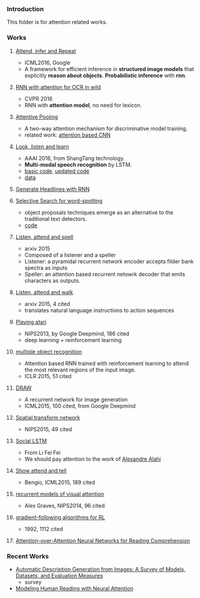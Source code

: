 ### Introduction
This folder is for attention related works. 

### Works
1. [Attend, infer and Repeat][1]
	- ICML2016, Google
	- A framework for efficient inference in **structured image models** that explicitly **reason about objects**. **Probabilistic inference** with **rnn**. 

2. [RNN with attention for OCR in wild][2]
	- CVPR 2016
	- RNN with **attention model**, no need for lexicon.   

3. [Attentive Pooling][3] 
	- A two-way attention mechanism for discriminative model training. 
	- related work: [attention based CNN][4]

4. [Look, listen and learn][5]
	- AAAI 2016, from ShangTang technology. 
	- **Multi-modal speech recognition** by LSTM. 
	- [basic code][6], [updated code][7]
	- [data][8]

5. [Generate Headlines with RNN][9]

6. [Selective Search for word-spotting][10]
	- object proposals techniques emerge as an alternative to the traditional text detectors.
	- [code][11]

7. [Listen, attend and spell][12]
	- arxiv 2015
	- Composed of a listener and a speller
	- Listener: a pyramidal recurrent network encoder accepts filder bank spectra as inputs
	- Speller: an attention based recurrent netowrk decoder that emits characters as outputs. 


 8. [Listen, attend and walk][13]
	- arxiv 2015, 4 cited
	- translates natural language instructions to action sequences

9. [Playing atari][14]
	- NIPS2013, by Google Deepmind, 186 cited
	- deep learning + reinforcement learning 

10. [multiple object recognition][15]
	- Attention based RNN trained with reinforcement learning to attend the most relevant regions of the input image.
	- ICLR 2015, 51 cited

11. [DRAW][16]
	- A recurrent network for image generation 
	- ICML2015, 100 cited, from Google Deepmind

12. [Spatial transform network][17]
	- NIPS2015, 49 cited

13. [Social LSTM][18]
	- From Li Fei Fei
	- We should pay attention to the work of [Alexandre Alahi][19]

14. [Show attend and tell][20]
	- Bengio, ICML2015, 189 cited

15. [recurrent models of visual attention][21]
	- Alex Graves, NIPS2014, 96 cited

16. [gradient-following algorithms for RL][22]
	- 1992, 1112 cited

17. [Attention-over-Attention Neural Networks for Reading Comprehension][23]

### Recent Works
- [Automatic Description Generation from Images: A Survey of Models, Datasets, and Evaluation Measures][24]
	- survey 
- [Modeling Human Reading with Neural Attention][25]



[1]:	http://arxiv.org/abs/1603.08575
[2]:	http://arxiv.org/abs/1603.03101
[3]:	http://arxiv.org/abs/1602.03609
[4]:	http://arxiv.org/pdf/1512.05193.pdf
[5]:	http://arxiv.org/pdf/1602.04364v1.pdf
[6]:	https://github.com/jimmy-ren/lstm_speaker_naming_aaai16
[7]:	https://github.com/jimmy-ren/vLSTM
[8]:	https://github.com/jimmy-ren/lstm_speaker_naming_aaai16
[9]:	http://rsarxiv.github.io/2016/04/24/%E8%87%AA%E5%8A%A8%E6%96%87%E6%91%98%EF%BC%88%E4%BA%94%EF%BC%89/
[10]:	http://arxiv.org/abs/1604.02619
[11]:	https://github.com/lluisgomez/TextProposals
[12]:	https://static.googleusercontent.com/media/research.google.com/zh-CN//pubs/archive/44926.pdf
[13]:	http://arxiv.org/abs/1506.04089
[14]:	http://arxiv.org/abs/1312.5602
[15]:	http://arxiv.org/abs/1412.7755
[16]:	http://arxiv.org/abs/1502.04623
[17]:	http://papers.nips.cc/paper/5854-spatial-transformer-networks
[18]:	http://cvgl.stanford.edu/papers/CVPR16_Social_LSTM.pdf
[19]:	http://web.stanford.edu/~alahi/pub.htm
[20]:	http://arxiv.org/abs/1502.03044
[21]:	http://arxiv.org/abs/1406.6247
[22]:	http://incompleteideas.net/sutton/williams-92.pdf
[23]:	http://arxiv.org/abs/1607.04423
[24]:	http://www.jair.org/media/4900/live-4900-9139-jair.pdf
[25]:	http://arxiv.org/abs/1608.05604